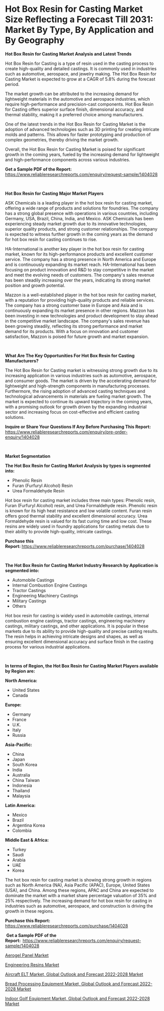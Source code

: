 <p><h1>Hot Box Resin for Casting Market Size Reflecting a Forecast Till 2031: Market By Type, By Application and By Geography</h1></p><p><strong>Hot Box Resin for Casting Market Analysis and Latest Trends</strong></p>
<p><p>Hot Box Resin for Casting is a type of resin used in the casting process to create high-quality and detailed castings. It is commonly used in industries such as automotive, aerospace, and jewelry making. The Hot Box Resin for Casting Market is expected to grow at a CAGR of 5.8% during the forecast period. </p><p>The market growth can be attributed to the increasing demand for lightweight materials in the automotive and aerospace industries, which require high-performance and precision-cast components. Hot Box Resin for Casting offers superior surface finish, dimensional accuracy, and thermal stability, making it a preferred choice among manufacturers.</p><p>One of the latest trends in the Hot Box Resin for Casting Market is the adoption of advanced technologies such as 3D printing for creating intricate molds and patterns. This allows for faster prototyping and production of complex geometries, thereby driving the market growth.</p><p>Overall, the Hot Box Resin for Casting Market is poised for significant growth in the coming years, fueled by the increasing demand for lightweight and high-performance components across various industries.</p></p>
<p><strong>Get a Sample PDF of the Report:&nbsp;</strong> <a href="https://www.reliableresearchreports.com/enquiry/request-sample/1404028">https://www.reliableresearchreports.com/enquiry/request-sample/1404028</a></p>
<p>&nbsp;</p>
<p><strong>Hot Box Resin for Casting Major Market Players</strong></p>
<p><p>ASK Chemicals is a leading player in the hot box resin for casting market, offering a wide range of products and solutions for foundries. The company has a strong global presence with operations in various countries, including Germany, USA, Brazil, China, India, and Mexico. ASK Chemicals has been experiencing steady market growth due to its innovative technologies, superior quality products, and strong customer relationships. The company is expected to witness further growth in the coming years as the demand for hot box resin for casting continues to rise.</p><p>HA-International is another key player in the hot box resin for casting market, known for its high-performance products and excellent customer service. The company has a strong presence in North America and Europe and is continuously expanding its market reach. HA-International has been focusing on product innovation and R&D to stay competitive in the market and meet the evolving needs of customers. The company's sales revenue has been steadily increasing over the years, indicating its strong market position and growth potential.</p><p>Mazzon is a well-established player in the hot box resin for casting market, with a reputation for providing high-quality products and reliable services. The company has a strong customer base in Europe and Asia and is continuously expanding its market presence in other regions. Mazzon has been investing in new technologies and product development to stay ahead in the competitive market landscape. The company's sales revenue has been growing steadily, reflecting its strong performance and market demand for its products. With a focus on innovation and customer satisfaction, Mazzon is poised for future growth and market expansion.</p></p>
<p>&nbsp;</p>
<p><strong>What Are The Key Opportunities For Hot Box Resin for Casting Manufacturers?</strong></p>
<p><p>The Hot Box Resin for Casting market is witnessing strong growth due to its increasing application in various industries such as automotive, aerospace, and consumer goods. The market is driven by the accelerating demand for lightweight and high-strength components in manufacturing processes. Furthermore, the rising adoption of advanced casting techniques and technological advancements in materials are fueling market growth. The market is expected to continue its upward trajectory in the coming years, with a promising outlook for growth driven by the expanding industrial sector and increasing focus on cost-effective and efficient casting solutions.</p></p>
<p><strong>Inquire or Share Your Questions If Any Before Purchasing This Report:</strong> <a href="https://www.reliableresearchreports.com/enquiry/pre-order-enquiry/1404028">https://www.reliableresearchreports.com/enquiry/pre-order-enquiry/1404028</a></p>
<p>&nbsp;</p>
<p><strong>Market Segmentation</strong></p>
<p><strong>The Hot Box Resin for Casting Market Analysis by types is segmented into:</strong></p>
<p><ul><li>Phenolic Resin</li><li>Furan (Furfuryl Alcohol) Resin</li><li>Urea Formaldehyde Resin</li></ul></p>
<p><p>Hot box resin for casting market includes three main types: Phenolic resin, Furan (Furfuryl Alcohol) resin, and Urea Formaldehyde resin. Phenolic resin is known for its high heat resistance and low volatile content. Furan resin offers good thermal stability and excellent dimensional accuracy. Urea Formaldehyde resin is valued for its fast curing time and low cost. These resins are widely used in foundry applications for casting metals due to their ability to provide high-quality, intricate castings.</p></p>
<p><strong>Purchase this Report:&nbsp;</strong><a href="https://www.reliableresearchreports.com/purchase/1404028">https://www.reliableresearchreports.com/purchase/1404028</a></p>
<p>&nbsp;</p>
<p><strong>The Hot Box Resin for Casting Market Industry Research by Application is segmented into:</strong></p>
<p><ul><li>Automobile Castings</li><li>Internal Combustion Engine Castings</li><li>Tractor Castings</li><li>Engineering Machinery Castings</li><li>Military Castings</li><li>Others</li></ul></p>
<p><p>Hot box resin for casting is widely used in automobile castings, internal combustion engine castings, tractor castings, engineering machinery castings, military castings, and other applications. It is popular in these markets due to its ability to provide high-quality and precise casting results. The resin helps in achieving intricate designs and shapes, as well as ensuring excellent dimensional accuracy and surface finish in the casting process for various industrial applications.</p></p>
<p>&nbsp;</p>
<p><strong>In terms of Region, the Hot Box Resin for Casting Market Players available by Region are:</strong></p>
<p>
    <p> <strong> North America: </strong>
        <ul>
            <li>United States</li>
            <li>Canada</li>
        </ul>
        </p> 
    <p> <strong> Europe: </strong>
        <ul>
            <li>Germany</li>
            <li>France</li>
            <li>U.K.</li>
            <li>Italy</li>
            <li>Russia</li>
        </ul>
        </p> 
    <p> <strong> Asia-Pacific: </strong>
        <ul>
            <li>China</li>
            <li>Japan</li>
            <li>South Korea</li>
            <li>India</li>
            <li>Australia</li>
            <li>China Taiwan</li>
            <li>Indonesia</li>
            <li>Thailand</li>
            <li>Malaysia</li>
        </ul>
        </p> 
    <p> <strong> Latin America: </strong>
        <ul>
            <li>Mexico</li>
            <li>Brazil</li>
            <li>Argentina Korea</li>
            <li>Colombia</li>
        </ul>
        </p> 
    <p> <strong> Middle East & Africa: </strong>
        <ul>
            <li>Turkey</li>
            <li>Saudi</li>
            <li>Arabia</li>
            <li>UAE</li>
            <li>Korea</li>
        </ul>
    </p>
    </p>
<p><p>The hot box resin for casting market is showing strong growth in regions such as North America (NA), Asia Pacific (APAC), Europe, United States (USA), and China. Among these regions, APAC and China are expected to dominate the market with a market share percentage valuation of 35% and 25% respectively. The increasing demand for hot box resin for casting in industries such as automotive, aerospace, and construction is driving the growth in these regions.</p></p>
<p><strong>Purchase this Report: </strong><a href="https://www.reliableresearchreports.com/purchase/1404028">https://www.reliableresearchreports.com/purchase/1404028</a></p>
<p>&nbsp;<strong>Get a Sample PDF of the Report:&nbsp;&nbsp;</strong><a href="https://www.reliableresearchreports.com/enquiry/request-sample/1404028">https://www.reliableresearchreports.com/enquiry/request-sample/1404028</a></p>
<p><strong></strong></p>
<p><p><a href="https://view.publitas.com/reportprime-1/aerogel-panel-market-size-reflecting-a-forecast-till-2031-market-by-type-by-application-and-by-geography/">Aerogel Panel Market</a></p><p><a href="https://view.publitas.com/reportprime-1/insights-into-engineering-resins-market-size-analysing-market-share-trends-and-growth-from-2024-to-2031/">Engineering Resins Market</a></p><p><a href="https://fearless-okapi-6c8.notion.site/Insights-into-Aircraft-ELT-Market-Global-Outlook-and-Forecast-2022-2028-Market-Size-Analysing-Mark-09115e311c574c54927b34d6ade4be99">Aircraft ELT Market, Global Outlook and Forecast 2022-2028 Market</a></p><p><a href="https://gamy-alyssum-396.notion.site/Bread-Processing-Equipment-Market-Global-Outlook-and-Forecast-2022-2028-Market-Analysis-and-Market--d7a73f5d6f874c338b3a0b1e562a318e">Bread Processing Equipment Market, Global Outlook and Forecast 2022-2028 Market</a></p><p><a href="https://poised-avenue-46d.notion.site/Indoor-Golf-Equipment-Market-Global-Outlook-and-Forecast-2022-2028-Market-Research-Report-Forecaste-03de57434c934c758f69f9408b1776b0">Indoor Golf Equipment Market, Global Outlook and Forecast 2022-2028 Market</a></p></p>